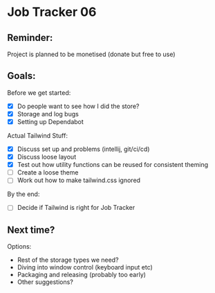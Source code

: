 Job Tracker 06
==============

Reminder:
---------

Project is planned to be monetised (donate but free to use)

Goals:
------

Before we get started:
- [x] Do people want to see how I did the store?
- [x] Storage and log bugs
- [x] Setting up Dependabot

Actual Tailwind Stuff:
- [x] Discuss set up and problems (intellij, git/ci/cd)
- [x] Discuss loose layout
- [x] Test out how utility functions can be reused for consistent theming
- [ ] Create a loose theme
- [ ] Work out how to make tailwind.css ignored

By the end:
- [ ] Decide if Tailwind is right for Job Tracker

Next time?
----------

Options:

- Rest of the storage types we need?
- Diving into window control (keyboard input etc)
- Packaging and releasing (probably too early)
- Other suggestions?
